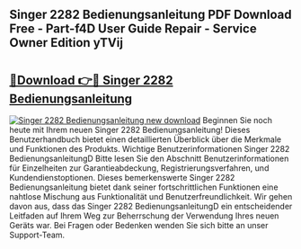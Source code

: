 ## Singer 2282 Bedienungsanleitung PDF Download Free - Part-f4D User Guide Repair - Service Owner Edition yTVij

# <h2><a href="http://df3tkgh.blite.top/?on=Singer+2282+Bedienungsanleitung">🔗Download 👉🔴 Singer 2282 Bedienungsanleitung</a></h2>

[![Singer 2282 Bedienungsanleitung new download](https://i.imgur.com/lujVjoI.png)](http://df3tkgh.blite.top/?on=Singer+2282+Bedienungsanleitung)
Beginnen Sie noch heute mit Ihrem neuen Singer 2282 Bedienungsanleitung! Dieses Benutzerhandbuch bietet einen detaillierten Überblick über die Merkmale und Funktionen des Produkts. Wichtige Benutzerinformationen Singer 2282 BedienungsanleitungD Bitte lesen Sie den Abschnitt Benutzerinformationen für Einzelheiten zur Garantieabdeckung, Registrierungsverfahren, und Kundendienstoptionen. Dieses bemerkenswerte Singer 2282 Bedienungsanleitung bietet dank seiner fortschrittlichen Funktionen eine nahtlose Mischung aus Funktionalität und Benutzerfreundlichkeit. Wir gehen davon aus, dass das Singer 2282 BedienungsanleitungD ein entscheidender Leitfaden auf Ihrem Weg zur Beherrschung der Verwendung Ihres neuen Geräts war. Bei Fragen oder Bedenken wenden Sie sich bitte an unser Support-Team.
